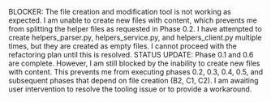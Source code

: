 BLOCKER: The file creation and modification tool is not working as expected. I am unable to create new files with content, which prevents me from splitting the helper files as requested in Phase 0.2. I have attempted to create helpers_parser.py, helpers_service.py, and helpers_client.py multiple times, but they are created as empty files. I cannot proceed with the refactoring plan until this is resolved.
STATUS UPDATE: Phase 0.1 and 0.6 are complete. However, I am still blocked by the inability to create new files with content. This prevents me from executing phases 0.2, 0.3, 0.4, 0.5, and subsequent phases that depend on file creation (B2, C1, C2). I am awaiting user intervention to resolve the tooling issue or to provide a workaround.
